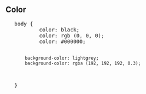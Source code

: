 ## Color

<div>
<ul class="add-css-in-html-without-align">
    <pre>body {
        color: black;
        color: rgb (0, 0, 0);
        color: #000000;
        
        background-color: lightgrey;
        background-color: rgba (192, 192, 192, 0.3);
}</pre>
</ul>
</div>
